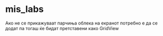 # mis_labs

Ако не се прикажуваат парчиња облека на екранот потребно е да се додат па тогаш ќе бидат претставени како GridView 
